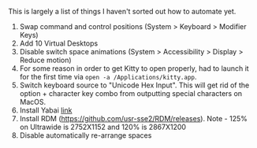 This is largely a list of things I haven't sorted out how to automate yet.

1. Swap command and control positions (System > Keyboard > Modifier Keys)
2. Add 10 Virtual Desktops
3. Disable switch space animations (System > Accessibility > Display > Reduce motion)
4. For some reason in order to get Kitty to open properly, had to launch it for the first time via `open -a /Applications/kitty.app`.
5. Switch keyboard source to "Unicode Hex Input". This will get rid of the option + character key combo from outputting special characters on MacOS.
6. Install Yabai [link](https://github.com/koekeishiya/yabai/wiki/Installing-yabai-(latest-release)#macos-big-sur---automatically-load-scripting-addition-on-startup)
7. Install RDM (https://github.com/usr-sse2/RDM/releases). Note - 125% on Ultrawide is 2752X1152 and 120% is 2867X1200
8. Disable automatically re-arrange spaces

